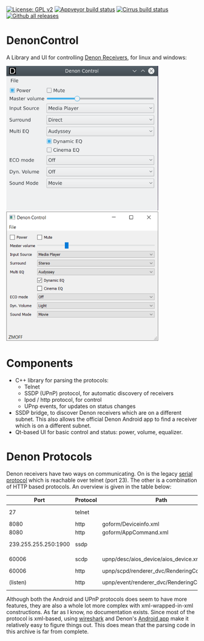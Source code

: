 [![License: GPL v2](https://img.shields.io/badge/License-GPL%20v2-blue.svg)](LICENSE)
[![Appveyor build status](https://ci.appveyor.com/api/projects/status/grn3rjfng0dg5wba/branch/master?svg=true)](https://ci.appveyor.com/project/ThijsWithaar/denoncontrol/branch/master)
[![Cirrus build status](https://api.cirrus-ci.com/github/ThijsWithaar/DenonControl.svg)](https://cirrus-ci.com/github/ThijsWithaar/DenonControl/master)
[![Github all releases](https://img.shields.io/github/downloads/ThijsWithaar/DenonControl/total.svg)](https://GitHub.com/ThijsWithaar/DenonControl/releases/)

# DenonControl

A Library and UI for controlling [Denon Receivers](https://www.denon.com), for linux and windows:

<img src="https://github.com/ThijsWithaar/DenonControl/blob/master/doc/Screenshot_KDE.png" width="400"> <img src="https://github.com/ThijsWithaar/DenonControl/blob/master/doc/screenshot-windows.png" width="400">


# Components

- C++ library for parsing the protocols:
    - Telnet
    - SSDP (UPnP) protocol, for automatic discovery of receivers
    - Ipod / http protocol, for control
    - UPnp events, for updates on status changes
- SSDP bridge, to discover Denon receivers which are on a different subnet.
  This also allows the official Denon Android app to find a receiver which is on a different subnet.
- Qt-based UI for basic control and status: power, volume, equalizer.


# Denon Protocols

Denon receivers have two ways on communicating. On is the legacy [serial protocol](https://usa.denon.com/us/product/hometheater/receivers/avr3808ci?docname=AVR-3808CISerialProtocol_Ver520a.pdf) which is reachable over telnet (port 23). The other is a combination of HTTP based protocols. An overview is given in the table below:


| Port | Protocol | Path | description |
| ---- | -------- | ---- | ------------|
|   27 | telnet   |      | serial [commands](lib/include/Denon/serial.h)/[events](lib/include/Denon/denon.h) |
| 8080 | http     | goform/Deviceinfo.xml | [Android API](lib/include/Denon/appInterface.h) |
| 8080 | http     | goform/AppCommand.xml | [Android API](lib/include/Denon/appInterface.h) |
| 239.255.255.250:1900 | ssdp | | [SSDP Device discovery](lib/include/Denon/ssdp.h) |
| 60006 | scdp | upnp/desc/aios_device/aios_device.xml | [UPnP Event description](lib/include/Denon/upnpEvent.h) |
| 60006 | http | upnp/scpd/renderer_dvc/RenderingControl.xml | [SCDP control](lib/include/Denon/upnpControl.h) |
| (listen) | http | upnp/event/renderer_dvc/RenderingControl | [Volume change events](lib/include/Denon/upnpEvent.h) |


Although both the Android and UPnP protocols does seem to have more features, they are also a whole lot more complex with xml-wrapped-in-xml constructions. As far as I know, no documentation exists. Since most of the protocol is xml-based, using [wireshark](https://www.wireshark.org/) and Denon's [Android app](https://play.google.com/store/apps/details?id=com.dmholdings.DenonAVRRemote) make it relatively easy to figure things out.
This does mean that the parsing code in this archive is far from complete.
